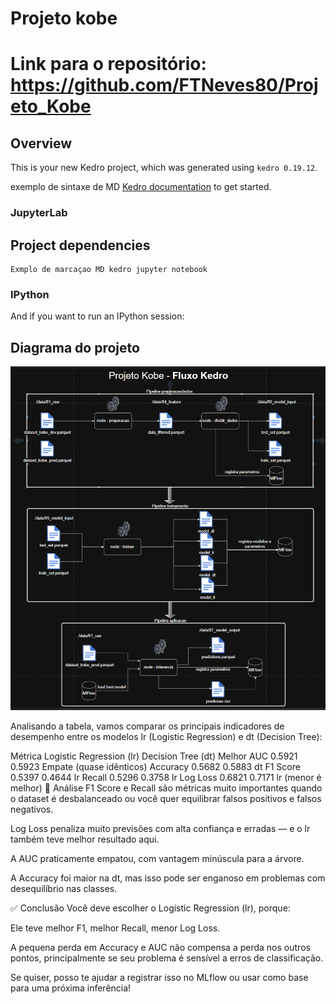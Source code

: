 # Projeto kobe

# Link para o repositório: https://github.com/FTNeves80/Projeto_Kobe


## Overview

This is your new Kedro project, which was generated using `kedro 0.19.12`.

exemplo de sintaxe de MD [Kedro documentation](https://docs.kedro.org) to get started.

### JupyterLab
## Project dependencies


```
Exmplo de marcaçao MD kedro jupyter notebook
```

### IPython
And if you want to run an IPython session:

## Diagrama do projeto
![Diagrama](data/08_reporting/Diagrama.png)


Analisando a tabela, vamos comparar os principais indicadores de desempenho entre os modelos lr (Logistic Regression) e dt (Decision Tree):

Métrica	Logistic Regression (lr)	Decision Tree (dt)	Melhor
AUC	0.5921	0.5923	Empate (quase idênticos)
Accuracy	0.5682	0.5883	dt
F1 Score	0.5397	0.4644	lr
Recall	0.5296	0.3758	lr
Log Loss	0.6821	0.7171	lr (menor é melhor)
🧠 Análise
F1 Score e Recall são métricas muito importantes quando o dataset é desbalanceado ou você quer equilibrar falsos positivos e falsos negativos.

Log Loss penaliza muito previsões com alta confiança e erradas — e o lr também teve melhor resultado aqui.

A AUC praticamente empatou, com vantagem minúscula para a árvore.

A Accuracy foi maior na dt, mas isso pode ser enganoso em problemas com desequilíbrio nas classes.

✅ Conclusão
Você deve escolher o Logistic Regression (lr), porque:

Ele teve melhor F1, melhor Recall, menor Log Loss.

A pequena perda em Accuracy e AUC não compensa a perda nos outros pontos, principalmente se seu problema é sensível a erros de classificação.

Se quiser, posso te ajudar a registrar isso no MLflow ou usar como base para uma próxima inferência!